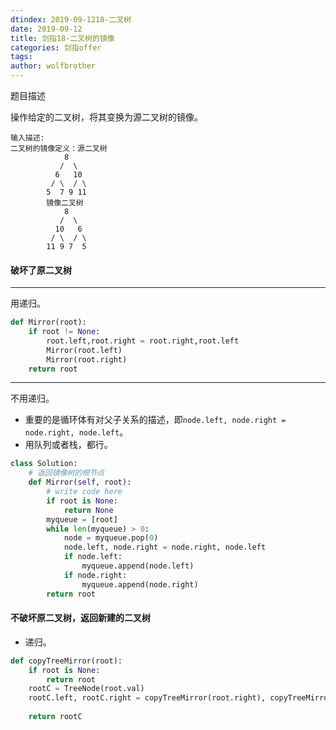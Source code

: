 ```yaml
---
dtindex: 2019-09-1218-二叉树
date: 2019-09-12
title: 剑指18-二叉树的镜像
categories: 剑指offer
tags:  
author: wolfbrother  
---
```


题目描述

操作给定的二叉树，将其变换为源二叉树的镜像。

```
输入描述:
二叉树的镜像定义：源二叉树 
    	    8
    	   /  \
    	  6   10
    	 / \  / \
    	5  7 9 11
    	镜像二叉树
    	    8
    	   /  \
    	  10   6
    	 / \  / \
    	11 9 7  5
```

#### 破坏了原二叉树

-------------------------------

用递归。

```python
def Mirror(root):
    if root != None:
        root.left,root.right = root.right,root.left
        Mirror(root.left)
        Mirror(root.right)
    return root
```

---------------------------------

不用递归。

+ 重要的是循环体有对父子关系的描述，即`node.left, node.right = node.right, node.left`。
+ 用队列或者栈，都行。

```python
class Solution:
    # 返回镜像树的根节点
    def Mirror(self, root):
        # write code here
        if root is None:
            return None
        myqueue = [root]
        while len(myqueue) > 0:
            node = myqueue.pop(0)
            node.left, node.right = node.right, node.left
            if node.left:
                myqueue.append(node.left)
            if node.right:
                myqueue.append(node.right)
        return root       
```

#### 不破坏原二叉树，返回新建的二叉树

+ 递归。

```python
def copyTreeMirror(root):
    if root is None:
        return root 
    rootC = TreeNode(root.val)
    rootC.left, rootC.right = copyTreeMirror(root.right), copyTreeMirror(root.left)
    
    return rootC
    
 ```
